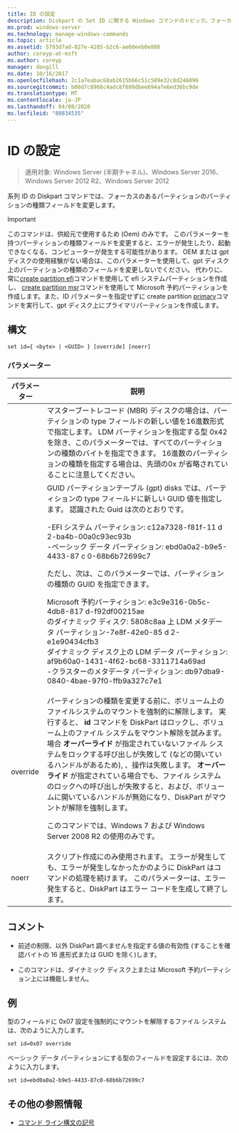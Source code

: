 ```yaml
---
title: ID の設定
description: Diskpart の Set ID に関する Windows コマンドのトピック。フォーカスのあるパーティションの [パーティションの種類] フィールドを変更します。
ms.prod: windows-server
ms.technology: manage-windows-commands
ms.topic: article
ms.assetid: 5793d7ad-827e-4285-b2c6-ae60eeb0e886
author: coreyp-at-msft
ms.author: coreyp
manager: dongill
ms.date: 10/16/2017
ms.openlocfilehash: 2c1a7eabac68ab2615b66c51c509e32c8d246096
ms.sourcegitcommit: b00d7c8968c4adc8f699dbee694afe6ed36bc9de
ms.translationtype: MT
ms.contentlocale: ja-JP
ms.lasthandoff: 04/08/2020
ms.locfileid: "80834535"
---
```

# <a name="set-id"></a>ID の設定

>適用対象: Windows Server (半期チャネル)、Windows Server 2016、Windows Server 2012 R2、Windows Server 2012

系列 ID の Diskpart コマンドでは、フォーカスのあるパーティションのパーティションの種類フィールドを変更します。  
  
> [!IMPORTANT]  
> このコマンドは、供給元で使用するため \(Oem\) のみです。 このパラメーターを持つパーティションの種類フィールドを変更すると、エラーが発生したり、起動できなくなる、コンピューターが発生する可能性があります。 OEM または gpt ディスクの使用経験がない場合は、このパラメーターを使用して、gpt ディスク上のパーティションの種類のフィールドを変更しないでください。 代わりに、常に[create partition efi](create-partition-efi.md)コマンドを使用して efi システムパーティションを作成し、 [create partition msr](create-partition-msr.md)コマンドを使用して Microsoft 予約パーティションを作成します。また、ID パラメーターを指定せずに create partition [primary](create-partition-primary.md)コマンドを実行して、gpt ディスク上にプライマリパーティションを作成します。  
  
  
  
## <a name="syntax"></a>構文  
  
```  
set id={ <byte> | <GUID> } [override] [noerr]  
```  
  
### <a name="parameters"></a>パラメーター  
  
| パラメーター |                                                                                                                                                                                                                                                                                                                                                                   説明                                                                                                                                                                                                                                                                                                                                                                   |
|-----------|-------------------------------------------------------------------------------------------------------------------------------------------------------------------------------------------------------------------------------------------------------------------------------------------------------------------------------------------------------------------------------------------------------------------------------------------------------------------------------------------------------------------------------------------------------------------------------------------------------------------------------------------------------------------------------------------------------------------------------------------------|
|  <byte>   |                                                                                                                                                                                                       マスターブートレコード \(MBR\) ディスクの場合は、パーティションの type フィールドの新しい値を16進数形式で指定します。 LDM パーティションを指定する型 0x42 を除き、このパラメーターでは、すべてのパーティションの種類のバイトを指定できます。 16進数のパーティションの種類を指定する場合は、先頭の0x が省略されていることに注意してください。                                                                                                                                                                                                       |
|  <GUID>   | GUID パーティションテーブル \(gpt\) disks では、パーティションの type フィールドに新しい GUID 値を指定します。 認識された Guid は次のとおりです。<p>-EFI システム パーティション: c12a7328\-f81f\-11 d 2\-ba4b\-00a0c93ec93b<br />-ベーシック データ パーティション: ebd0a0a2\-b9e5\-4433\-87 c 0\-68b6b72699c7<p>ただし、次は、このパラメーターでは、パーティションの種類の GUID を指定できます。<p>Microsoft 予約パーティション: e3c9e316\-0b5c\-4db8\-817 d\-f92df00215ae<br />のダイナミック ディスク: 5808c8aa 上 LDM メタデータ パーティション\-7e8f\-42e0\-85 d 2\-e1e90434cfb3<br />ダイナミック ディスク上の LDM データ パーティション: af9b60a0\-1431\-4f62\-bc68\-3311714a69ad<br />-クラスターのメタデータ パーティション: db97dba9\-0840\-4bae\-97f0\-ffb9a327c7e1 |
| override  |                                                                パーティションの種類を変更する前に、ボリューム上のファイルシステムのマウントを強制的に解除します。 実行すると、 **id** コマンドを DiskPart はロックし、ボリューム上のファイル システムをマウント解除を試みます。 場合 **オーバーライド** が指定されていないファイル システムをロックする呼び出しが失敗して \(などの開いているハンドルがあるため\), 、操作は失敗します。 **オーバーライド** が指定されている場合でも、ファイル システムのロックへの呼び出しが失敗すると、および、ボリュームに開いているハンドルが無効になり、DiskPart がマウントが解除を強制します。<p>このコマンドでは、Windows 7 および Windows Server 2008 R2 の使用のみです。                                                                 |
|   noerr   |                                                                                                                                                                                                                                                                    スクリプト作成にのみ使用されます。 エラーが発生しても、エラーが発生しなかったかのように DiskPart はコマンドの処理を続けます。 このパラメーターは、エラー発生すると、DiskPart はエラー コードを生成して終了します。                                                                                                                                                                                                                                                                    |
  
## <a name="remarks"></a>コメント  
  
-   前述の制限、以外 DiskPart 調べませんを指定する値の有効性 \(することを確認バイトの 16 進形式または GUID を除く\)します。  
  
-   このコマンドは、ダイナミック ディスク上または Microsoft 予約パーティション上には機能しません。  
  
## <a name="examples"></a><a name=BKMK_examples></a>例  
型のフィールドに 0x07 設定を強制的にマウントを解除するファイル システムは、次のように入力します。  
  
```  
set id=0x07 override  
```  
  
ベーシック データ パーティションにする型のフィールドを設定するには、次のように入力します。  
  
```  
set id=ebd0a0a2-b9e5-4433-87c0-68b6b72699c7  
```  
  
## <a name="additional-references"></a>その他の参照情報  
- [コマンド ライン構文の記号](command-line-syntax-key.md)  
  

  

